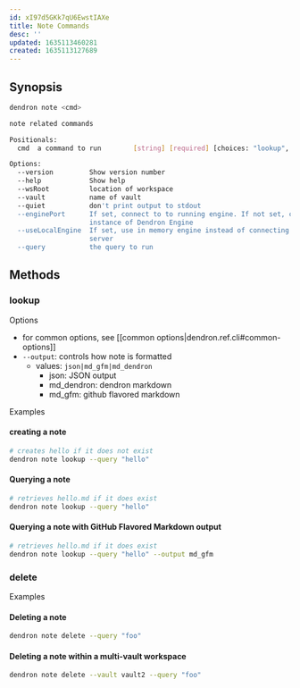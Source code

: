 ```yaml
---
id: xI97d5GKk7qU6EwstIAXe
title: Note Commands
desc: ''
updated: 1635113460281
created: 1635113127689
---
```


## Synopsis


```bash
dendron note <cmd>

note related commands

Positionals:
  cmd  a command to run        [string] [required] [choices: "lookup", "delete"]

Options:
  --version         Show version number                                [boolean]
  --help            Show help                                          [boolean]
  --wsRoot          location of workspace
  --vault           name of vault
  --quiet           don't print output to stdout
  --enginePort      If set, connect to to running engine. If not set, create new
                    instance of Dendron Engine
  --useLocalEngine  If set, use in memory engine instead of connecting to a
                    server                                             [boolean]
  --query           the query to run                                    [string]
```

## Methods

### lookup

Options

- for common options, see [[common options|dendron.ref.cli#common-options]]
- `--output`: controls how note is formatted
    - values: `json|md_gfm|md_dendron`
        - json: JSON output
        - md_dendron: dendron markdown
        - md_gfm: github flavored markdown 

Examples

#### creating a note

```bash
# creates hello if it does not exist
dendron note lookup --query "hello" 
```

#### Querying a note

```bash
# retrieves hello.md if it does exist
dendron note lookup --query "hello" 
```

#### Querying a note with GitHub Flavored Markdown output

```bash
# retrieves hello.md if it does exist
dendron note lookup --query "hello" --output md_gfm
```


### delete

Examples

#### Deleting a note
```bash
dendron note delete --query "foo" 
```

#### Deleting a note within a multi-vault workspace
```bash
dendron note delete --vault vault2 --query "foo" 
```
